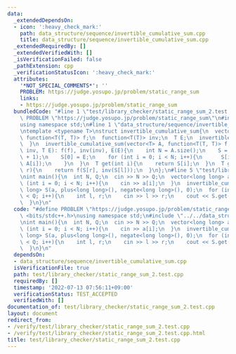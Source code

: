 ```yaml
---
data:
  _extendedDependsOn:
  - icon: ':heavy_check_mark:'
    path: data_structure/sequence/invertible_cumulative_sum.cpp
    title: data_structure/sequence/invertible_cumulative_sum.cpp
  _extendedRequiredBy: []
  _extendedVerifiedWith: []
  _isVerificationFailed: false
  _pathExtension: cpp
  _verificationStatusIcon: ':heavy_check_mark:'
  attributes:
    '*NOT_SPECIAL_COMMENTS*': ''
    PROBLEM: https://judge.yosupo.jp/problem/static_range_sum
    links:
    - https://judge.yosupo.jp/problem/static_range_sum
  bundledCode: "#line 1 \"test/library_checker/static_range_sum_2.test.cpp\"\n#define\
    \ PROBLEM \"https://judge.yosupo.jp/problem/static_range_sum\"\n#include <bits/stdc++.h>\n\
    using namespace std;\n#line 1 \"data_structure/sequence/invertible_cumulative_sum.cpp\"\
    \ntemplate <typename T>\nstruct invertible_cumulative_sum{\n  vector<T> S;\n \
    \ function<T(T, T)> f;\n  function<T(T)> inv;\n  T E;\n  invertible_cumulative_sum(){\n\
    \  }\n  invertible_cumulative_sum(vector<T> A, function<T(T, T)> f, function<T(T)>\
    \ inv, T E): f(f), inv(inv), E(E){\n    int N = A.size();\n    S = vector<T>(N\
    \ + 1);\n    S[0] = E;\n    for (int i = 0; i < N; i++){\n      S[i + 1] = f(S[i],\
    \ A[i]);\n    }\n  }\n  T get(int i){\n    return S[i];\n  }\n  T get(int l, int\
    \ r){\n    return f(S[r], inv(S[l]));\n  }\n};\n#line 5 \"test/library_checker/static_range_sum_2.test.cpp\"\
    \nint main(){\n  int N, Q;\n  cin >> N >> Q;\n  vector<long long> a(N);\n  for\
    \ (int i = 0; i < N; i++){\n    cin >> a[i];\n  }\n  invertible_cumulative_sum<long\
    \ long> S(a, plus<long long>(), negate<long long>(), 0);\n  for (int i = 0; i\
    \ < Q; i++){\n    int l, r;\n    cin >> l >> r;\n    cout << S.get(l, r) << endl;\n\
    \  }\n}\n"
  code: "#define PROBLEM \"https://judge.yosupo.jp/problem/static_range_sum\"\n#include\
    \ <bits/stdc++.h>\nusing namespace std;\n#include \"../../data_structure/sequence/invertible_cumulative_sum.cpp\"\
    \nint main(){\n  int N, Q;\n  cin >> N >> Q;\n  vector<long long> a(N);\n  for\
    \ (int i = 0; i < N; i++){\n    cin >> a[i];\n  }\n  invertible_cumulative_sum<long\
    \ long> S(a, plus<long long>(), negate<long long>(), 0);\n  for (int i = 0; i\
    \ < Q; i++){\n    int l, r;\n    cin >> l >> r;\n    cout << S.get(l, r) << endl;\n\
    \  }\n}\n"
  dependsOn:
  - data_structure/sequence/invertible_cumulative_sum.cpp
  isVerificationFile: true
  path: test/library_checker/static_range_sum_2.test.cpp
  requiredBy: []
  timestamp: '2022-07-13 07:56:11+09:00'
  verificationStatus: TEST_ACCEPTED
  verifiedWith: []
documentation_of: test/library_checker/static_range_sum_2.test.cpp
layout: document
redirect_from:
- /verify/test/library_checker/static_range_sum_2.test.cpp
- /verify/test/library_checker/static_range_sum_2.test.cpp.html
title: test/library_checker/static_range_sum_2.test.cpp
---
```

